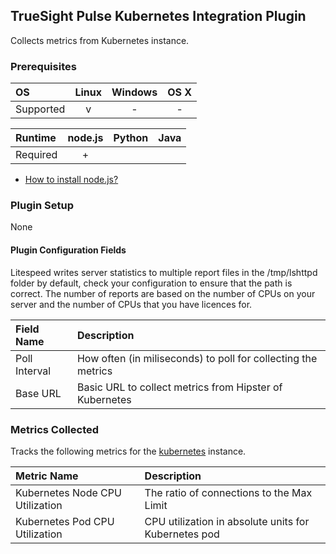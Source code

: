 TrueSight Pulse Kubernetes Integration Plugin
-------------------------

Collects metrics from Kubernetes instance.

### Prerequisites

|     OS    | Linux | Windows | OS X |
|:----------|:-----:|:-------:|:----:|
| Supported |   v   |    -    |  -   |


|  Runtime | node.js | Python | Java |
|:---------|:-------:|:------:|:----:|
| Required |    +    |        |      |

- [How to install node.js?](https://help.truesight.bmc.com/hc/en-us/articles/202360701)

### Plugin Setup
None

#### Plugin Configuration Fields

Litespeed writes server statistics to multiple report files in the /tmp/lshttpd folder by default, check your configuration to ensure that the path is correct.  The number of reports are based on the number of CPUs on your server and the number of CPUs that you have licences for.

|Field Name     |Description                                                    |
|:--------------|:--------------------------------------------------------------|
|Poll Interval  |How often (in miliseconds) to poll for collecting the metrics  |
|Base URL       |Basic URL to collect metrics from Hipster of Kubernetes        |

### Metrics Collected

Tracks the following metrics for the [kubernetes](https://kubernetes.io/) instance.

|Metric Name                     |Description                                          |
|:-------------------------------|:----------------------------------------------------|
|Kubernetes Node CPU Utilization |The ratio of connections to the Max Limit            |
|Kubernetes Pod CPU Utilization  |CPU utilization in absolute units for Kubernetes pod |
